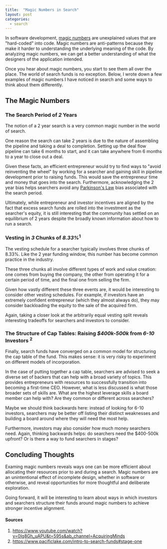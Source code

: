 ```yaml
---
title:  "Magic Numbers in Search"
layout: post
categories: 
  - search
---
```


In software development, [magic numbers](https://en.wikipedia.org/wiki/Magic_number_(programming)) are unexplained values that are "hard-coded" into code. Magic numbers are anti-patterns because they make it harder to understanding the underlying meaning of the code. By analyzing magic numbers, we can get a better understanding of what the designers of the application intended.

Once you hear about magic numbers, you start to see them all over the place. The world of search funds is no exception. Below, I wrote down a few examples of magic numbers I have noticed in search and some ways to think about them differently.

## The Magic Numbers

### The Search Period of *2* Years

The notion of a 2 year search is a very common magic number in the world of search.

One reason the search can take 2 years is due to the nature of assembling the pipeline and taking a deal to completion. Setting up the deal flow pipeline can take 6 months to start, and it can take anywhere from 6 months to a year to close out a deal.

Given these facts, an efficient entrepreneur would try to find ways to "avoid reinventing the wheel" by working for a searcher and gaining skill in pipeline development prior to raising funds. This would save the entrepreneur time and money that goes into the search. Furthermore, acknowledging the 2 year bias helps searchers avoid any [Parkinson's Law](https://en.wikipedia.org/wiki/Parkinson%27s_law) bias associated with the search period.

Ultimately, while entrepreneur and investor incentives are aligned by the fact that excess search funds are rolled into the investment as the searcher's equity, it is still interesting that the community has settled on an equilibrium of 2 years despite the broadly known information about how to run a search.

### Vesting in *3* Chunks of *8.33%*<sup>1</sup>

The vesting schedule for a searcher typically involves three chunks of 8.33%. Like the 2 year funding window, this number has become common practice in the industry. 

These three chunks all involve different types of work and value creation: one comes from buying the company, the other from operating it for a certain period of time, and the final one from selling the firm.

Given how vastly different these three events are, it would be interesting to consider other vesting schedules. For example, if investors have an extremely confident entrepreneur (which they almost always do), they may consider backloading the equity to the sale of the acquired firm.

Again, taking a closer look at the arbitrarily equal vesting split reveals interesting tradeoffs for searchers and investors to consider.

### The Structure of Cap Tables: Raising *$400k-500k* from *6-10* Investors <sup>2</sup>

Finally, search funds have converged on a common model for structuring the cap table of the fund. This makes sense: it is very risky to experiment on different models of incorporation.

In the case of putting together a cap table, searchers are advised to seek a diverse set of backers that can help with a broad variety of topics. This provides entrepreneurs with resources to successfully transition into becoming a first-time CEO. However, what is less discussed is what those broader sets of skills are. What are the highest leverage skills a board member can help with? Are they common or different across searchers?

Maybe we should think backwards here: instead of looking for 6-10 investors, searchers may be better off listing their distinct weaknesses and building a board around where they will need the most help.

Furthermore, investors may also consider how much money searchers need. Again, thinking backwards helps: do searchers need the $400-500k upfront? Or is there a way to fund searchers in stages?

## Concluding Thoughts

Examing magic numbers reveals ways one can be more efficient about allocating their resources prior to and during a search. Magic numbers are an unintentional effect of incomplete design, whether in software or otherwise, and reveal opportunities for more thoughtful and deliberate exploration.

Going forward, it will be interesting to learn about ways in which investors and searchers structure their funds around magic numbers to achieve stronger incentive alignment.

#### Sources
1. https://www.youtube.com/watch?v=0lg8Gh_uAPU&t=595s&ab_channel=AcquiringMinds
2. https://www.pacificlake.com/intro-to-search-funds#stage-one
